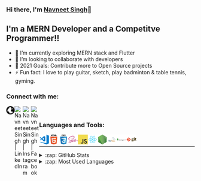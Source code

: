 ### Hi there, I'm [Navneet Singh](https://navneetsingh.netlify.app/)👋

## I'm a MERN Developer and a Competitve Programmer!!

- 🌱 I’m currently exploring MERN stack and Flutter
- 👯 I’m looking to collaborate with developers
- 🥅 2021 Goals: Contribute more to Open Source projects
- ⚡ Fun fact: I love to play guitar, sketch, play badminton & table tennis, gyming.

### Connect with me:

[<img align="left" alt="navneetsingh.netlify.app" width="22px" src="https://raw.githubusercontent.com/iconic/open-iconic/master/svg/globe.svg" />][website] 
[<img align="left" alt="Navneet Singh | LinkedIn" width="22px" src="https://cdn.jsdelivr.net/npm/simple-icons@v3/icons/linkedin.svg" />][linkedin]
[<img align="left" alt="Navneet Singh | Instagram" width="22px" src="https://cdn.jsdelivr.net/npm/simple-icons@v3/icons/instagram.svg" />][instagram]
[<img align="left" alt="Navneet Singh | Facebook" width="22px" src="https://cdn.jsdelivr.net/npm/simple-icons@v3/icons/facebook.svg" />][facebook]

<br />

### Languages and Tools:

<img align="left" alt="Visual Studio Code" width="26px" src="https://raw.githubusercontent.com/github/explore/80688e429a7d4ef2fca1e82350fe8e3517d3494d/topics/visual-studio-code/visual-studio-code.png" />
<img align="left" alt="HTML5" width="26px" src="https://raw.githubusercontent.com/github/explore/80688e429a7d4ef2fca1e82350fe8e3517d3494d/topics/html/html.png" />
<img align="left" alt="CSS3" width="26px" src="https://raw.githubusercontent.com/github/explore/80688e429a7d4ef2fca1e82350fe8e3517d3494d/topics/css/css.png" />
<img align="left" alt="Sass" width="26px" src="https://raw.githubusercontent.com/github/explore/80688e429a7d4ef2fca1e82350fe8e3517d3494d/topics/sass/sass.png" />
<img align="left" alt="JavaScript" width="26px" src="https://raw.githubusercontent.com/github/explore/80688e429a7d4ef2fca1e82350fe8e3517d3494d/topics/javascript/javascript.png" />
<img align="left" alt="React" width="26px" src="https://raw.githubusercontent.com/github/explore/80688e429a7d4ef2fca1e82350fe8e3517d3494d/topics/react/react.png" />
<img align="left" alt="Node.js" width="26px" src="https://raw.githubusercontent.com/github/explore/80688e429a7d4ef2fca1e82350fe8e3517d3494d/topics/nodejs/nodejs.png" />
<img align="left" alt="MySQL" width="26px" src="https://raw.githubusercontent.com/github/explore/80688e429a7d4ef2fca1e82350fe8e3517d3494d/topics/mysql/mysql.png" />
<img align="left" alt="MongoDB" width="26px" src="https://raw.githubusercontent.com/github/explore/80688e429a7d4ef2fca1e82350fe8e3517d3494d/topics/mongodb/mongodb.png" />
<img align="left" alt="Git" width="26px" src="https://raw.githubusercontent.com/github/explore/80688e429a7d4ef2fca1e82350fe8e3517d3494d/topics/git/git.png" />

<br />

---

<details>
  <summary>:zap: GitHub Stats</summary>
  <img align="left" alt="Anna's GitHub Stats" src="https://github-readme-stats.vercel.app/api?username=Navneet-Singh-123&show_icons=true&hide_border=true" />
</details>
<details>
  <summary>:zap: Most Used Languages</summary>
<img align="left" alt="Anna's GitHub Top Languages" src="https://github-readme-stats.vercel.app/api/top-langs/?username=Navneet-Singh-123" />
</details>

[website]: https://navneetsingh.netlify.app/
[course]: http://vsCodeHero.com
[twitter]: https://twitter.com/codeSTACKr
[instagram]: https://www.instagram.com/navneetsingh7952/
[linkedin]: https://www.linkedin.com/in/navneet-singh-508045196/
[webdevplaylist]: https://www.youtube.com/playlist?list=PLkwxH9e_vrAJ0WbEsFA9W3I1W-g_BTsbt
[jsplaylist]: https://www.youtube.com/playlist?list=PLkwxH9e_vrALRJKu7wfXby3MKeflhTu6B
[cssplaylist]: https://www.youtube.com/playlist?list=PLkwxH9e_vrALSdvZuEh6gqQdmDoDIoqz4
[reactplaylist]: https://www.youtube.com/playlist?list=PLkwxH9e_vrAK4TdffpxKY3QGyHCpxFcQ0
[facebook]: https://www.facebook.com/profile.php?id=100039934459690